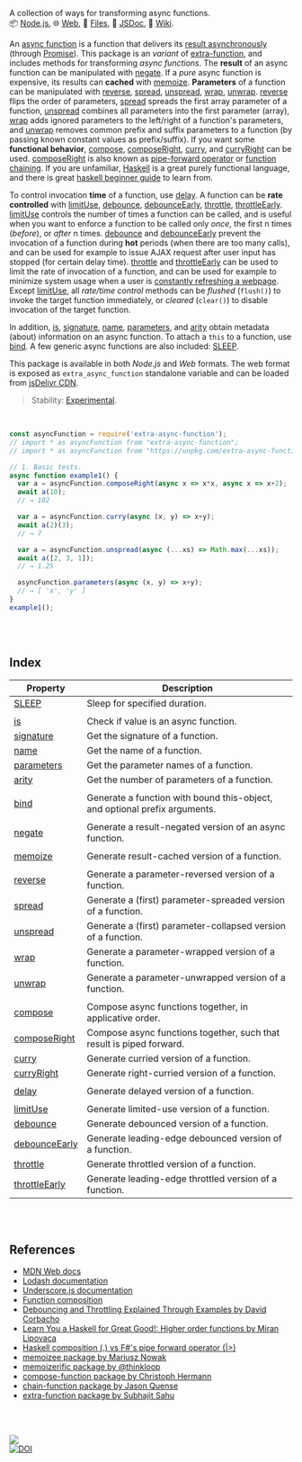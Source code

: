 A collection of ways for transforming async functions.<br>
📦 [Node.js](https://www.npmjs.com/package/extra-async-function),
🌐 [Web](https://www.npmjs.com/package/extra-async-function.web),
📜 [Files](https://unpkg.com/extra-async-function/),
📰 [JSDoc](https://nodef.github.io/extra-async-function/),
📘 [Wiki](https://github.com/nodef/extra-async-function/wiki/).

An [async function] is a function that delivers its [result asynchronously]
(through [Promise]). This package is an *variant* of [extra-function], and
includes methods for transforming *async functions*. The **result** of an async
function can be manipulated with [negate]. If a *pure* async function is
expensive, its results can **cached** with [memoize]. **Parameters** of a
function can be manipulated with [reverse], [spread], [unspread], [wrap],
[unwrap]. [reverse] flips the order of parameters, [spread] spreads the first
array parameter of a function, [unspread] combines all parameters into the first
parameter (array), [wrap] adds ignored parameters to the left/right of a
function's parameters, and [unwrap] removes common prefix and suffix parameters
to a function (by passing known constant values as prefix/suffix). If you want
some **functional behavior**, [compose], [composeRight], [curry], and
[curryRight] can be used. [composeRight] is also known as [pipe-forward
operator] or [function chaining]. If you are unfamiliar, [Haskell] is a great
purely functional language, and there is great [haskell beginner guide] to learn
from.

To control invocation **time** of a function, use [delay]. A function can be
**rate controlled** with [limitUse], [debounce], [debounceEarly], [throttle],
[throttleEarly]. [limitUse] controls the number of times a function can be
called, and is useful when you want to enforce a function to be called only
*once*, the first n times (*before*), or *after* n times. [debounce] and
[debounceEarly] prevent the invocation of a function during **hot** periods
(when there are too many calls), and can be used for example to issue AJAX
request after user input has stopped (for certain delay time). [throttle] and
[throttleEarly] can be used to limit the rate of invocation of a function, and
can be used for example to minimize system usage when a user is [constantly
refreshing a webpage]. Except [limitUse], all *rate/time control* methods can be
*flushed* (`flush()`) to invoke the target function immediately, or *cleared*
(`clear()`) to disable invocation of the target function.

In addition, [is], [signature], [name], [parameters], and [arity] obtain
metadata (about) information on an async function. To attach a `this` to a
function, use [bind]. A few generic async functions are also included: [SLEEP].

This package is available in both *Node.js* and *Web* formats. The web format is
exposed as `extra_async_function` standalone variable and can be loaded from
[jsDelivr CDN].

[async function]: https://developer.mozilla.org/en-US/docs/Web/JavaScript/Reference/Statements/async_function
[result asynchronously]: https://exploringjs.com/impatient-js/ch_async-functions.html#async-constructs
[Promise]: https://developer.mozilla.org/en-US/docs/Web/JavaScript/Reference/Global_Objects/Promise
[extra-function]: https://www.npmjs.com/package/extra-function
[pipe-forward operator]: https://stackoverflow.com/questions/1457140/haskell-composition-vs-fs-pipe-forward-operator
[function chaining]: https://www.npmjs.com/package/chain-function
[Haskell]: https://www.haskell.org
[haskell beginner guide]: http://learnyouahaskell.com
[constantly refreshing a webpage]: https://tenor.com/view/social-network-mark-zuckerberg-refresh-movie-jesse-eisenberg-gif-12095762
[jsDelivr CDN]: https://cdn.jsdelivr.net/npm/extra-async-function.web/index.js

> Stability: [Experimental](https://www.youtube.com/watch?v=L1j93RnIxEo).

<br>


```javascript
const asyncFunction = require('extra-async-function');
// import * as asyncFunction from "extra-async-function";
// import * as asyncFunction from "https://unpkg.com/extra-async-function/index.mjs"; (deno)

// 1. Basic tests.
async function example1() {
  var a = asyncFunction.composeRight(async x => x*x, async x => x+2);
  await a(10);
  // → 102

  var a = asyncFunction.curry(async (x, y) => x+y);
  await a(2)(3);
  // → 7

  var a = asyncFunction.unspread(async (...xs) => Math.max(...xs));
  await a([2, 3, 1]);
  // → 1.25

  asyncFunction.parameters(async (x, y) => x+y);
  // → [ 'x', 'y' ]
}
example1();
```

<br>
<br>


## Index

| Property | Description |
|  ----  |  ----  |
| [SLEEP] | Sleep for specified duration. |
|  |  |
| [is] | Check if value is an async function. |
| [signature] | Get the signature of a function. |
| [name] | Get the name of a function. |
| [parameters] | Get the parameter names of a function. |
| [arity] | Get the number of parameters of a function. |
|  |  |
| [bind] | Generate a function with bound this-object, and optional prefix arguments. |
|  |  |
| [negate] | Generate a result-negated version of an async function. |
|  |  |
| [memoize] | Generate result-cached version of a function. |
|  |  |
| [reverse] | Generate a parameter-reversed version of a function. |
| [spread] | Generate a (first) parameter-spreaded version of a function. |
| [unspread] | Generate a (first) parameter-collapsed version of a function. |
| [wrap] | Generate a parameter-wrapped version of a function. |
| [unwrap] | Generate a parameter-unwrapped version of a function. |
|  |  |
| [compose] | Compose async functions together, in applicative order. |
| [composeRight] | Compose async functions together, such that result is piped forward. |
| [curry] | Generate curried version of a function. |
| [curryRight] | Generate right-curried version of a function. |
|  |  |
| [delay] | Generate delayed version of a function. |
|  |  |
| [limitUse] | Generate limited-use version of a function. |
| [debounce] | Generate debounced version of a function. |
| [debounceEarly] | Generate leading-edge debounced version of a function. |
| [throttle] | Generate throttled version of a function. |
| [throttleEarly] | Generate leading-edge throttled version of a function. |

<br>
<br>


## References

- [MDN Web docs](https://developer.mozilla.org/en-US/docs/Web/JavaScript/Reference)
- [Lodash documentation](https://lodash.com/docs/4.17.15)
- [Underscore.js documentation](https://underscorejs.org/)
- [Function composition](https://en.wikipedia.org/wiki/Function_composition)
- [Debouncing and Throttling Explained Through Examples by David Corbacho](https://css-tricks.com/debouncing-throttling-explained-examples/)
- [Learn You a Haskell for Great Good!: Higher order functions by Miran Lipovaca](http://learnyouahaskell.com/higher-order-functions)
- [Haskell composition (.) vs F#'s pipe forward operator (|>)](https://stackoverflow.com/questions/1457140/haskell-composition-vs-fs-pipe-forward-operator)
- [memoizee package by Mariusz Nowak](https://www.npmjs.com/package/memoizee)
- [memoizerific package by @thinkloop](https://www.npmjs.com/package/memoizerific)
- [compose-function package by Christoph Hermann](https://www.npmjs.com/package/compose-function)
- [chain-function package by Jason Quense](https://www.npmjs.com/package/chain-function)
- [extra-function package by Subhajit Sahu](https://www.npmjs.com/package/extra-function)

<br>
<br>


[![](https://img.youtube.com/vi/pIQwho5EU8w/maxresdefault.jpg)](https://www.youtube.com/watch?v=pIQwho5EU8w)<br>
[![DOI](https://zenodo.org/badge/277720718.svg)](https://zenodo.org/badge/latestdoi/277720718)


[SLEEP]: https://nodef.github.io/extra-async-function/modules.html#SLEEP
[is]: https://nodef.github.io/extra-async-function/modules.html#is
[signature]: https://nodef.github.io/extra-async-function/modules.html#signature
[name]: https://nodef.github.io/extra-async-function/modules.html#name
[parameters]: https://nodef.github.io/extra-async-function/modules.html#parameters
[arity]: https://nodef.github.io/extra-async-function/modules.html#arity
[bind]: https://nodef.github.io/extra-async-function/modules.html#bind
[negate]: https://nodef.github.io/extra-async-function/modules.html#negate
[memoize]: https://nodef.github.io/extra-async-function/modules.html#memoize
[reverse]: https://nodef.github.io/extra-async-function/modules.html#reverse
[spread]: https://nodef.github.io/extra-async-function/modules.html#spread
[unspread]: https://nodef.github.io/extra-async-function/modules.html#unspread
[wrap]: https://nodef.github.io/extra-async-function/modules.html#wrap
[unwrap]: https://nodef.github.io/extra-async-function/modules.html#unwrap
[compose]: https://nodef.github.io/extra-async-function/modules.html#compose
[composeRight]: https://nodef.github.io/extra-async-function/modules.html#composeRight
[curry]: https://nodef.github.io/extra-async-function/modules.html#curry
[curryRight]: https://nodef.github.io/extra-async-function/modules.html#curryRight
[delay]: https://nodef.github.io/extra-async-function/modules.html#delay
[limitUse]: https://nodef.github.io/extra-async-function/modules.html#limitUse
[debounce]: https://nodef.github.io/extra-async-function/modules.html#debounce
[debounceEarly]: https://nodef.github.io/extra-async-function/modules.html#debounceEarly
[throttle]: https://nodef.github.io/extra-async-function/modules.html#throttle
[throttleEarly]: https://nodef.github.io/extra-async-function/modules.html#throttleEarly
